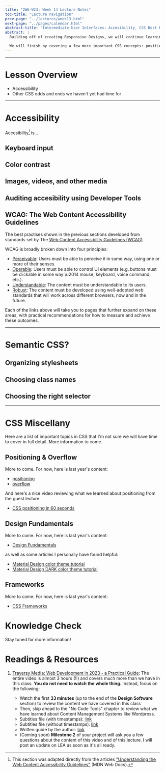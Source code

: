 ```yaml
---
title: "2W6-W23: Week 14 Lecture Notes"
toc-title: "Lecture navigation"
prev-page: "../lectures/week13.html"
next-page: "../pages/calendar.html"
abstract-title: "Intermediate User Interfaces: Accesibility, CSS Best Practises, and more"
abstract: |
  Building off of creating Responsive Designs, we will continue learning best practises for functional, usable, and accessible websites.

  We will finish by covering a few more important CSS concepts: positioning, design, and frameworks (as much as time allows).
---
```


---

# Lesson Overview

- Accessibility
- Other CSS odds and ends we haven't yet had time for

---

# Accessibility

Accesibility[^accessibility-attribution] is...

[^accessibility-attribution]: This section was adapted directly from the articles ["Understanding the Web Content Accessibility Guidelines"](https://developer.mozilla.org/en-US/docs/Web/Accessibility/Understanding_WCAG) (MDN Web Docs).  

[accessibility-drewdevault]: https://drewdevault.com/2022/02/13/Framing-accessibility-in-broader-terms.html

## Keyboard input

## Color contrast

## Images, videos, and other media

## Auditing accesibility using Developer Tools

## WCAG: The Web Content Accessibility Guidelines

The best practises shown in the previous sections developed from standards set by The [Web Content Accessibility Guidelines (WCAG)][wcag]. 

WCAG is broadly broken down into four principles: 

- [Perceivable][wcag-perceivable]: Users must be able to perceive it in some way, using one or more of their senses.
- [Operable][wcag-operable]: Users must be able to control UI elements (e.g. buttons must be clickable in some way \u2014 mouse, keyboard, voice command, etc.).
- [Understandable][wcag-understandable]: The content must be understandable to its users.
- [Robust][wcag-robust]: The content must be developed using well-adopted web standards that will work across different browsers, now and in the future.

Each of the links above will take you to pages that further expand on these areas, with practical recommendations for how to measure and achieve these outcomes.

[wcag]: https://www.w3.org/WAI/standards-guidelines/wcag/
[wcag-perceivable]: https://developer.mozilla.org/en-US/docs/Web/Accessibility/Understanding_WCAG/Perceivable
[wcag-operable]: https://developer.mozilla.org/en-US/docs/Web/Accessibility/Understanding_WCAG/Operable
[wcag-understandable]: https://developer.mozilla.org/en-US/docs/Web/Accessibility/Understanding_WCAG/Understandable
[wcag-robust]: https://developer.mozilla.org/en-US/docs/Web/Accessibility/Understanding_WCAG/Robust
[css-tricks-reduced-motion]: https://css-tricks.com/revisiting-prefers-reduced-motion/

---

# Semantic CSS?

## Organizing stylesheets

## Choosing class names

## Choosing the right selector

---

# CSS Miscellany

Here are a list of important topics in CSS that I'm not sure we will have time to cover in full detail. More information to come.

## Positioning & Overflow

More to come. For now, here is last year's content:

- [positioning](https://maujac.github.io/2W6-UI/#/./wk5/positioning-zIndex)
- [overflow](https://maujac.github.io/2W6-UI/#/./wk8/displayNone-overflow)

And here's a nice video reviewing what we learned about positioning from the guest lecture.

- [CSS positioning in 60 seconds](https://www.youtube.com/shorts/jFcWa9kiOHQ)

## Design Fundamentals

More to come. For now, here is last year's content:

- [Design Fundamentals](https://maujac.github.io/2W6-UI/#/./wk9/design_fundamentals)

as well as some articles I personally have found helpful:

- [Material Design color theme tutorial](https://m2.material.io/design/color/the-color-system.html)
- [Material Design DARK color theme tutorial](https://m2.material.io/design/color/dark-theme.html)

## Frameworks

More to come. For now, here is last year's content:

- [CSS Frameworks](https://maujac.github.io/2W6-UI/#/./wk14/css_frameworks)


# Knowledge Check

Stay tuned for more information!

# Readings & Resources

1. [Traversy Media: Web Development in 2023 - a Practical Guide][webdev2023]: The entire video is almost 3 hours (!!) and covers much more than we have in this class. **You do not need to watch the whole thing**. Instead, focus on the following: 

    - Watch the first **33 minutes** (up to the end of the **Design Software** section) to review the content we have covered in this class
    - Then, skip ahead to the "No Code Tools" chapter to review what we have learned about Content Management Systems like Wordpress.
    - Subtitles file (with timestamps): [link][subs-timestamps]
    - Subtitles file (without timestamps): [link][subs-raw]
    - Written guide by the author: [link](https://www.traversymedia.com/guide)
    - (Coming soon) **Milestone 2** of your project will ask you a few questions about the content of this video and of this lecture. I will post an update on LEA as soon as it's all ready.


[webdev2023]: https://www.youtube.com/watch?v=u72H_zZzkcw
[subs-timestamps]: ../assets/content/wk14/subs-with-timestamps.txt
[subs-raw]: ../assets/content/wk14/subs-without-timestamps.txt
